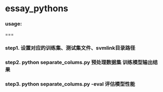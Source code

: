 # essay_pythons


### usage:
===
### step1. 设置对应的训练集、测试集文件、svmlink目录路径
### step2. python separate_colums.py 预处理数据集 训练模型输出结果
### step3. python separate_colums.py -eval 评估模型性能
